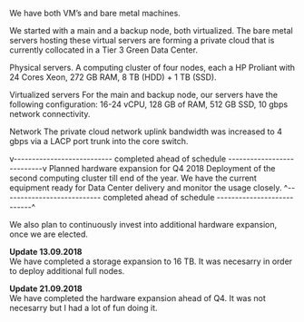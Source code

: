 We have both VM’s and bare metal machines.

We started with a main and a backup node, both virtualized. The bare metal servers hosting these virtual servers are forming a private cloud that is currently collocated in a Tier 3 Green Data Center.

Physical servers.
A computing cluster of four nodes, each a HP Proliant with 24 Cores Xeon, 272 GB RAM, 8 TB (HDD) + 1 TB (SSD).

Virtualized servers
For the main and backup node, our servers have the following configuration:
16-24 vCPU, 128 GB of RAM, 512 GB SSD, 10 gbps network connectivity.

Network
The private cloud network uplink bandwidth was increased to 4 gbps via a LACP port trunk into the core switch.

v--------------------------- completed ahead of schedule ---------------------------v
Planned hardware expansion for Q4 2018
Deployment of the second computing cluster till end of the year. We have the current equipment ready for Data Center delivery and monitor the usage closely. 
^--------------------------- completed ahead of schedule ---------------------------^

We also plan to continuously invest into additional hardware expansion, once we are elected.

<b>Update 13.09.2018</b><br>
We have completed a storage expansion to 16 TB. It was necesarry in order to deploy additional full nodes.

<b>Update 21.09.2018</b><br>
We have completed the hardware expansion ahead of Q4. It was not necesarry but I had a lot of fun doing it.
